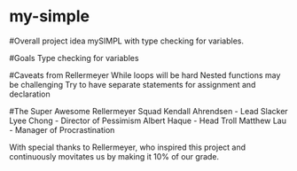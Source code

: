 my-simple
=========

#Overall project idea
mySIMPL with type checking for variables.

#Goals
Type checking for variables

#Caveats from Rellermeyer
While loops will be hard
Nested functions may be challenging
Try to have separate statements for assignment and declaration

#The Super Awesome Rellermeyer Squad
Kendall Ahrendsen - Lead Slacker
Lyee Chong - Director of Pessimism
Albert Haque - Head Troll
Matthew Lau - Manager of Procrastination

With special thanks to Rellermeyer,
  who inspired this project and continuously movitates us by making it 10% of our grade.
